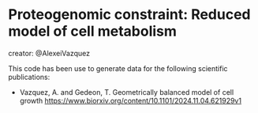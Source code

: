 # Proteogenomic constraint: Reduced model of cell metabolism

creator: @AlexeiVazquez

This code has been use to generate data for the following scientific publications:

- Vazquez, A. and Gedeon, T. Geometrically balanced model of cell growth https://www.biorxiv.org/content/10.1101/2024.11.04.621929v1
